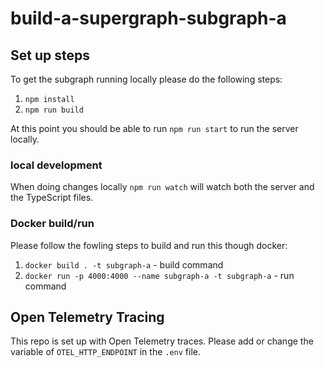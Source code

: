 # build-a-supergraph-subgraph-a

## Set up steps

To get the subgraph running locally please do the following steps:

1. `npm install`
2. `npm run build`

At this point you should be able to run `npm run start` to run the server locally.

### local development

When doing changes locally `npm run watch` will watch both the server and the TypeScript files.

### Docker build/run

Please follow the fowling steps to build and run this though docker:

1. `docker build . -t subgraph-a` - build command
2. `docker run -p 4000:4000 --name subgraph-a -t subgraph-a` - run command

## Open Telemetry Tracing

This repo is set up with Open Telemetry traces. Please add or change the variable of `OTEL_HTTP_ENDPOINT` in the `.env` file.
